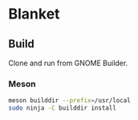 # Blanket

## Build

Clone and run from GNOME Builder.

### Meson
```bash
meson builddir --prefix=/usr/local
sudo ninja -C builddir install
```
